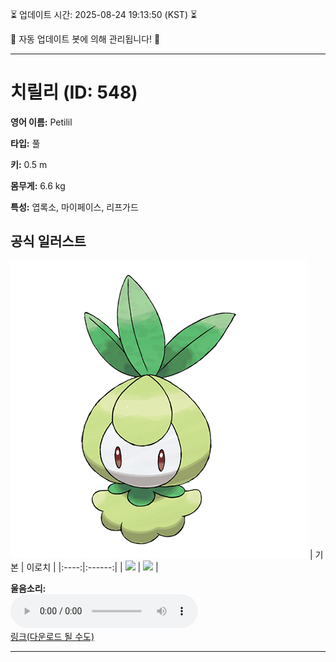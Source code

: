 
⏳ 업데이트 시간: 2025-08-24 19:13:50 (KST) ⏳

🤖 자동 업데이트 봇에 의해 관리됩니다! 🤖

---

# 치릴리 (ID: 548)
**영어 이름:** Petilil

**타입:** 풀

**키:** 0.5 m

**몸무게:** 6.6 kg

**특성:** 엽록소, 마이페이스, 리프가드

## 공식 일러스트
![](https://raw.githubusercontent.com/PokeAPI/sprites/master/sprites/pokemon/other/official-artwork/548.png)
| 기본 | 이로치 |
|:----:|:------:|
| <img src="http://play.pokemonshowdown.com/sprites/ani/petilil.gif" width="200"> | <img src="http://play.pokemonshowdown.com/sprites/ani-shiny/petilil.gif" width="200"> |

**울음소리:**<br><audio controls src="https://raw.githubusercontent.com/PokeAPI/cries/main/cries/pokemon/latest/548.ogg"></audio><br> [링크(다운로드 될 수도)](https://raw.githubusercontent.com/PokeAPI/cries/main/cries/pokemon/latest/548.ogg)


---
